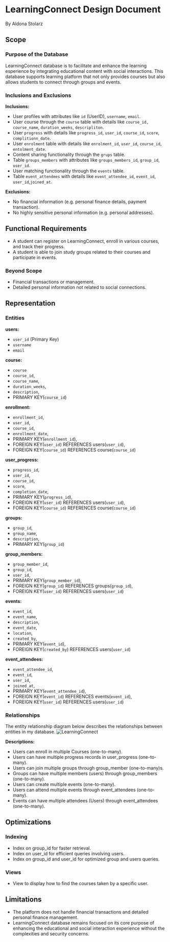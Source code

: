 # LearningConnect Design Document

By Aldona Stolarz

## Scope

### Purpose of the Database
LearningConnect database is to facilitate and enhance the learning esperience by integrating educational content with social interactions. This database supports learning platform that not only provides courses but also allows students to connect through groups and events.

### Inclusions and Exclusions
**Inclusions:**
- User profiles with attributes like `id` (UserID), `username`, `email`.
- User course through the `course` table with details like `course_id, course_name`, `duration_weeks`, `descripliton`.
- User `progress` with details like `progress_id`, `user_id`, `course_id`, `score`, `complitionn_date`.
- User `enrolment` table with details like `enrolment_id`, `user_id`, `course_id`, `entolment_date`.
- Content sharing functionality through the `grups` table.
- Table `groups_members` with attributes like `groups_members_id`, `group_id`, `user_id`.
- User matching functionality through the `events` table.
- Table `event_attendees` with details like `event_attendee_id`, `event_id`, `user_id`,`joined_at`.

**Exclusions:**
- No financial information (e.g. personal finance details, payment transaction).
- No highly sensitive personal information (e.g. personal addresses).

## Functional Requirements
* A student can register on LearningConnect, enroll in various courses, and track their progress.
* A student is able to join study groups related to their courses and participate in events.

### Beyond Scope
- Financial transactions or management.
- Detailed personal information not related to social connections.

## Representation

### Entities

**users:**
- `user_id` (Primary Key)
- `username`
- `email`

**course:**
- `course`
- `course_id`,
- `course_name`,
- `duration_weeks`,
- `description`,
-  PRIMARY KEY(`course_id`)

**enrollment:**
- `enrollment_id`,
- `user_id`,
-  `course_id`,
-  `enrollment_date`,
- PRIMARY KEY(`enrollment_id`),
- FOREIGN KEY(`user_id`) REFERENCES users(`user_id`),
- FOREIGN KEY(`course_id`) REFERENCES course(`course_id`)

**user_progress:**
- `progress_id`,
- `user_id`,
- `course_id`,
- `score`,
- `completion_date`,
-  PRIMARY KEY(`progress_id`),
- FOREIGN KEY(`user_id`) REFERENCES users(`user_id`),
-  FOREIGN KEY(`course_id`) REFERENCES course(`course_id`)

**groups:**
- `group_id`,
- `group_name`,
- `description`,
- PRIMARY KEY(`group_id`)

**group_members:**
- `group_member_id`,
- `group_id`,
- `user_id`,
- PRIMARY KEY(`group_member_id`),
- FOREIGN KEY(`group_id`) REFERENCES groups(`group_id`),
- FOREIGN KEY(`user_id`) REFERENCES users(`user_id`)

**events:**
- `event_id`,
- `event_name`,
- `description`,
- `event_date`,
- `location`,
- `created_by`,
- PRIMARY KEY(`event_id`),
- FOREIGN KEY(`created_by`) REFERENCES users(`user_id`)

**event_attendees:**
- `event_attendee_id`,
- `event_id`,
- `user_id`,
- `joined_at`,
- PRIMARY KEY(`event_attendee_id`),
-  FOREIGN KEY(`event_id`) REFERENCES events(`event_id`),
- FOREIGN KEY(`user_id`) REFERENCES users(`user_id`)

### Relationships

The entity relationship diagram below describes the relationships between entities in my database.
![LearningConnect](https://imgur.com/SmdzA7E.jpg)

**Descriptions:**
- Users can enroll in multiple Courses (one-to-many).
- Users can have multiple progress records in user_progress (one-to-many).
- Users can join multiple groups through group_member (one-to-many)s.
- Groups can have multiple members (users) through group_members (one-to-many).
- Users can create multiple events (one-to-many).
- Users can attend multiple events through event_attendees (one-to-many).
- Events can have multiple attendees (Users) through event_attendees (one-to-many).

## Optimizations
### Indexing
- Index on group_id for faster retrieval.
- Index on user_id for efficient queries involving users.
- Index on group_id and user_id for optimized group and users queries.

### Views
- View to display how to find the courses taken by a specific user.

## Limitations
- The platform does not handle financial transactions and detailed personal finance management.
- LearningConnect database remains focused on its core purpose of enhancing the educational and social interaction experience without the complexities and security concerns.
